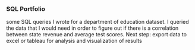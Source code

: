 ### SQL Portfolio
some SQL queries I wrote for a department of education dataset.
I queried the data that I would need in order to figure out if there is a correlation between state revenue and average test scores.
Next step: export data to excel or tableau for analysis and visualization of results
